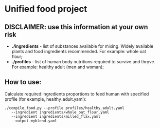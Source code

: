 # Unified food project

## DISCLAIMER: use this information at your own risk

- **./ingredients** - list of substances available for mixing. Widely available plants and food ingredients recommended. For example: whole oat flour;
- **./profiles** - list of human body nutritions required to survive and thryve. For example: healthy adult (men and woman);

## How to use:
Calculate required ingredients proportions to feed human with specified profile (for example, healthy_adult.yaml):

    ./compile_food.py --profile profiles/healthy_adult.yaml
       --ingredient ingredients/whole_oat_flour.yaml
       --ingredient ingredients/milled_flax.yaml 
       --output myblend.yaml
